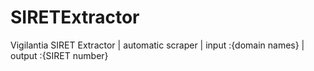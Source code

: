 # SIRETExtractor
Vigilantia SIRET Extractor | automatic scraper | input  :{domain names} | output :{SIRET number}
